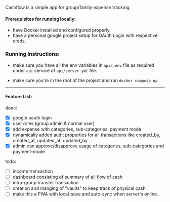 Cashflow is a simple app for group/family expense tracking.

#### Prerequisites for running locally: 
- have Docker installed and configured properly.
- have a personal google project setup for OAuth Login with respective creds.

### Running Instructions:

- make sure you have all the env variables in `api/.env` file as required under `api` service of `api/server.yml` file.

- make sure you're in the root of the project and run `docker compose up`

---

####  Feature List:
done: 
- [x] google oauth login
- [x] user roles (group admin & normal user)
- [x] add expense with categories, sub-categories, payment mode
- [x] dynamically added audit properties for all transactions like created_by, created_at, updated_at, updated_by
- [x] admin can approve/disapprove usage of categories, sub-categories and payment-mode

todo:
- [ ] income transaction
- [ ] dashboard consisting of summary of all flow of cash
- [ ] intra-group transfer transaction
- [ ] creation and manging of "vaults" to keep track of physical cash.
- [ ] make this a PWA with local-save and auto-sync when server's online.
